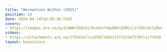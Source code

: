 ```yaml
---
title: "Werewolves Within (2021)"
position: 14
date: 2024-04-14T18:28:16.510Z
covers: 
- https://images.are.na/eyJidWNrZXQiOiJhcmVuYV9pbWFnZXMiLCJrZXkiOiIyNzU1NDE0Ny9vcmlnaW5hbF9mMDYzOGUxYjM0YTRiNTI1MjAyNDA0MTQtMi00ZjIycWEucG5nIiwiZWRpdHMiOnsicmVzaXplIjp7IndpZHRoIjoxODAwLCJoZWlnaHQiOjE4MDAsImZpdCI6Imluc2lkZSIsIndpdGhvdXRFbmxhcmdlbWVudCI6dHJ1ZX0sIndlYnAiOnsicXVhbGl0eSI6NjV9LCJqcGVnIjp7InF1YWxpdHkiOjY1fSwicm90YXRlIjpudWxsfX0=?bc=0
videos: 
- https://attachments.are.na/27554147/ca35871d4313771553ef378fc1cff020.mp4?1713119297
layout: binoculars
---
```



